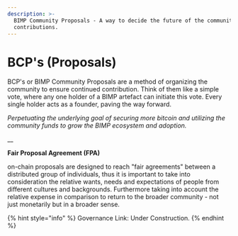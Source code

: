 ```yaml
---
description: >-
  BIMP Community Proposals - A way to decide the future of the community and its
  contributions.
---
```


# BCP's (Proposals)

BCP's or BIMP Community Proposals are a method of organizing the community to ensure continued contribution. Think of them like a simple vote, where any one holder of a BIMP artefact can initiate this vote. Every single holder acts as a founder, paving the way forward.&#x20;

_Perpetuating the underlying goal of securing more bitcoin and utilizing the community funds to grow the BIMP ecosystem and adoption._

__

**Fair Proposal Agreement (FPA)**

on-chain proposals are designed to reach "fair agreements" between a distributed group of individuals, thus it is important to take into consideration the relative wants, needs and expectations of people from different cultures and backgrounds. Furthermore taking into account the relative expense in comparison to return to the broader community - not just monetarily but in a broader sense.&#x20;



{% hint style="info" %}
Governance Link: Under Construction.
{% endhint %}
